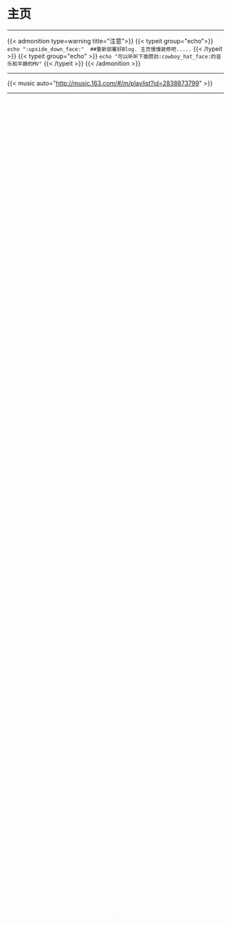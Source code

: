 # 主页




---

{{< admonition type=warning title="注意">}}
{{< typeit  group="echo">}}
`echo ":upside_down_face:"  ##重新部署好Blog. 主页慢慢装修吧.....`
{{< /typeit >}}
{{< typeit  group="echo" >}}
`echo "可以听听下面攒劲:cowboy_hat_face:的音乐和平静的MV"`
{{< /typeit >}}
{{< /admonition >}}

---

{{< music auto="http://music.163.com/#/m/playlist?id=2838873799" >}}

---

<video id="video" controls="" preload="none" width="100%" height="100%"  poster="https://cdn.jsdelivr.net/gh/biubox/cdn@data/videos/bobby.jpeg">
<source id="mp4" src="https://cdn.jsdelivr.net/gh/biubox/cdn@data/videos/完美人声.mp4" type="video/mp4">
</video>


---

